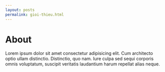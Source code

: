 ```yaml
---
layout: posts
permalink: gioi-thieu.html
---
```


<h1>About</h1>
<p>Lorem ipsum dolor sit amet consectetur adipisicing elit. Cum architecto optio ullam distinctio. Distinctio, quo nam. Iure culpa sed sequi corporis omnis voluptatum, suscipit veritatis laudantium harum repellat alias neque.</p>
